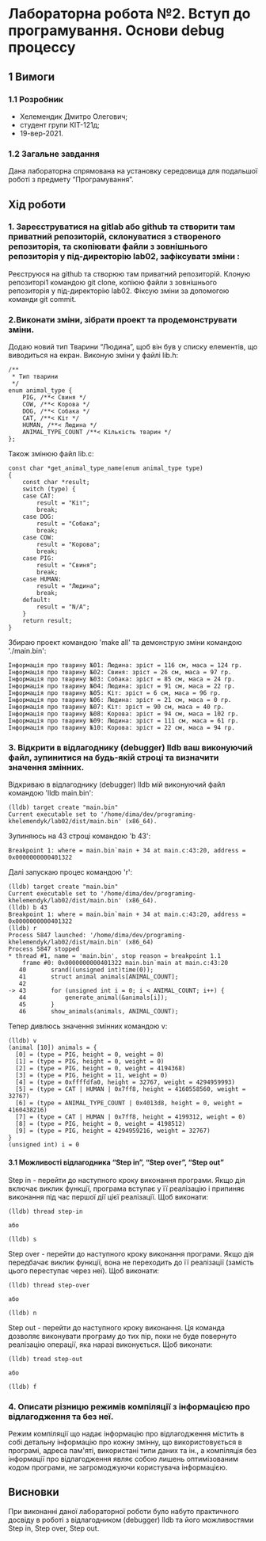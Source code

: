 # Лабораторна робота №2. Вступ до програмування. Основи debug процессу

## 1 Вимоги

### 1.1 Розробник

* Хелемендик Дмитро Олегович;
* студент групи КІТ-121д;
* 19-вер-2021.

### 1.2 Загальне завдання

Дана лабораторна спрямована на установку середовища для подальшої роботі з предмету “Програмування”.

## Хід роботи

### 1. Зареєструватися  на gitlab або github та створити там приватний репозиторій, склонуватися з створеного репозиторія, та скопіювати файли з зовнішнього репозиторія у під-директорію lab02, зафіксувати зміни :

Реєструюся на github та створюю там приватний репозиторій. Клоную репозиторі1 командою git clone, копіюю файли з зовнішнього репозиторія у під-директорію lab02. Фіксую зміни за допомогою команди git commit.


### 2.Виконати зміни, зібрати проект та продемонструвати зміни.

Додаю новий тип Тварини “Людина”, щоб він був у списку елементів, що виводиться на екран. Виконую зміни у файлі lib.h:
```
/**
 * Тип тварини
 */
enum animal_type {
	PIG, /**< Свиня */
	COW, /**< Корова */
	DOG, /**< Собака */
	CAT, /**< Кіт */
	HUMAN, /**< Людина */
	ANIMAL_TYPE_COUNT /**< Кількість тварин */
};
```
Також змінюю файл lib.c:
```
const char *get_animal_type_name(enum animal_type type)
{
	const char *result;
	switch (type) {
	case CAT:
		result = "Кіт";
		break;
	case DOG:
		result = "Собака";
		break;
	case COW:
		result = "Корова";
		break;
	case PIG:
		result = "Свиня";
		break;
	case HUMAN:
		result = "Людина";
		break;
	default:
		result = "N/A";
	}
	return result;
}
```
Збираю проект командою 'make all' та демонструю зміни командою './main.bin':

```
Інформація про тварину №01: Людина: зріст = 116 см, маса = 124 гр. 
Інформація про тварину №02: Свиня: зріст = 26 см, маса = 97 гр. 
Інформація про тварину №03: Собака: зріст = 85 см, маса = 24 гр. 
Інформація про тварину №04: Людина: зріст = 91 см, маса = 22 гр. 
Інформація про тварину №05: Кіт: зріст = 6 см, маса = 96 гр. 
Інформація про тварину №06: Людина: зріст = 21 см, маса = 0 гр. 
Інформація про тварину №07: Кіт: зріст = 90 см, маса = 40 гр. 
Інформація про тварину №08: Корова: зріст = 94 см, маса = 102 гр. 
Інформація про тварину №09: Людина: зріст = 111 см, маса = 61 гр. 
Інформація про тварину №10: Корова: зріст = 22 см, маса = 94 гр.
```
### 3. Відкрити в відлагоднику (debugger) lldb ваш виконуючий файл, зупинитися на будь-якій строці та визначити значення змінних.

Відкриваю в відлагоднику (debugger) lldb мій виконуючий файл командою 'lldb main.bin':

```
(lldb) target create "main.bin"
Current executable set to '/home/dima/dev/programing-khelemendyk/lab02/dist/main.bin' (x86_64).
```

Зупиняюсь на 43 строці командою 'b 43':

```
Breakpoint 1: where = main.bin`main + 34 at main.c:43:20, address = 0x0000000000401322

```
Далі запускаю процес командою 'r':

```
(lldb) target create "main.bin"
Current executable set to '/home/dima/dev/programing-khelemendyk/lab02/dist/main.bin' (x86_64).
(lldb) b 43
Breakpoint 1: where = main.bin`main + 34 at main.c:43:20, address = 0x0000000000401322
(lldb) r
Process 5847 launched: '/home/dima/dev/programing-khelemendyk/lab02/dist/main.bin' (x86_64)
Process 5847 stopped
* thread #1, name = 'main.bin', stop reason = breakpoint 1.1
    frame #0: 0x0000000000401322 main.bin`main at main.c:43:20
   40  		srand((unsigned int)time(0));
   41  		struct animal animals[ANIMAL_COUNT];
   42  	
-> 43  		for (unsigned int i = 0; i < ANIMAL_COUNT; i++) {
   44  			generate_animal(&animals[i]);
   45  		}
   46  		show_animals(animals, ANIMAL_COUNT);
```
Тепер дивлюсь значення змінних командою v:

```
(lldb) v
(animal [10]) animals = {
  [0] = (type = PIG, height = 0, weight = 0)
  [1] = (type = PIG, height = 0, weight = 0)
  [2] = (type = PIG, height = 0, weight = 4194368)
  [3] = (type = PIG, height = 11, weight = 0)
  [4] = (type = 0xffffdfa0, height = 32767, weight = 4294959993)
  [5] = (type = CAT | HUMAN | 0x7ff8, height = 4160558560, weight = 32767)
  [6] = (type = ANIMAL_TYPE_COUNT | 0x4013d8, height = 0, weight = 4160438216)
  [7] = (type = CAT | HUMAN | 0x7ff8, height = 4199312, weight = 0)
  [8] = (type = PIG, height = 0, weight = 4198512)
  [9] = (type = PIG, height = 4294959216, weight = 32767)
}
(unsigned int) i = 0
```

#### 3.1 Можливості відлагодника “Step in”, “Step over”, “Step out”

Step in - перейти до наступного кроку виконання програми. Якщо дія включає виклик функції, програма вступає у її реалізацію і припиняє виконання під час першої дії цієї реалізації. Щоб виконати:
```
(lldb) thread step-in

або

(lldb) s
```

Step over - перейти до наступного кроку виконання програми. Якщо дія передбачає виклик функції, вона не переходить до її реалізації (замість цього переступає через неї). Щоб виконати:

```
(lldb) thread step-over

або

(lldb) n
```

Step out - перейти до наступного кроку виконання. Ця команда дозволяє виконувати програму до тих пір, поки не буде повернуто реалізацію операції, яка наразі виконується. Щоб виконати:

```
(lldb) tread step-out

або

(lldb) f
```

### 4. Описати різницю режимів компіляції з інформацією про відлагодження та без неї.

Режим компіляції що надає інформацію про відлагодження містить в собі детальну інформацію про кожну змінну, що використовується в програмі, адреса пам'яті, використані типи даних та ін., а компіляція без інформації про відлагодження являє собою лишень оптимізованим кодом програми, не загромоджуючи користувача інформацією.

## Висновки

При виконанні даної лабораторної роботи було набуто практичного досвіду в роботі з відлагодником (debugger) lldb та його можливостями Step in, Step over, Step out.
